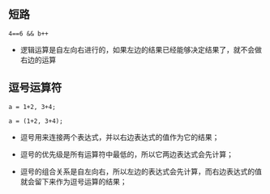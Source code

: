 ## 短路

`4==6 && b++`

* 逻辑运算是自左向右进行的，如果左边的结果已经能够决定结果了，就不会做右边的运算

## 逗号运算符

`a = 1+2, 3+4;`

`a = (1+2, 3+4);`

* 逗号用来连接两个表达式，并以右边表达式的值作为它的结果；

* 逗号的优先级是所有运算符中最低的，所以它两边表达式会先计算；

* 逗号的组合关系是自左向右，所以左边的表达式会先计算，而右边表达式的值就会留下来作为逗号运算的结果；